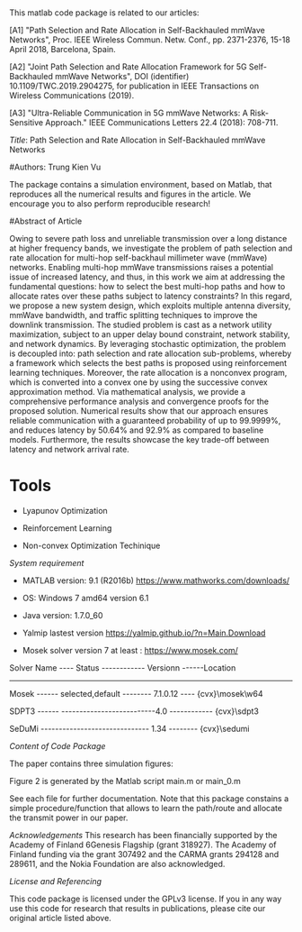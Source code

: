 # 
This matlab code package is related to our articles: 

[A1] "Path Selection and Rate Allocation in Self-Backhauled mmWave Networks", Proc. IEEE Wireless Commun. Netw. Conf., pp. 2371-2376, 15-18 April 2018, Barcelona, Spain.

[A2] "Joint Path Selection and Rate Allocation Framework for 5G Self-Backhauled mmWave Networks", DOI (identifier) 10.1109/TWC.2019.2904275, for publication in IEEE Transactions on Wireless Communications (2019).

[A3] "Ultra-Reliable Communication in 5G mmWave Networks: A Risk-Sensitive Approach." IEEE Communications Letters 22.4 (2018): 708-711.

*Title*: Path Selection and Rate Allocation in Self-Backhauled mmWave Networks


#Authors: Trung Kien Vu

The package contains a simulation environment, based on Matlab, that reproduces all the numerical results and figures in the article. We encourage you to also perform reproducible research!

#Abstract of Article

Owing to severe path loss and unreliable transmission over a long distance at higher frequency bands, we investigate the problem of path selection and rate allocation for multi-hop self-backhaul millimeter wave (mmWave) networks. Enabling multi-hop mmWave transmissions raises a potential issue of increased latency, and thus, in this work we aim at addressing the fundamental questions: how to select the best multi-hop paths and how to allocate rates over these paths subject to latency constraints? In this regard, we propose a new system design, which exploits multiple antenna diversity, mmWave bandwidth, and traffic splitting techniques to improve the downlink transmission. The studied problem is cast as a network utility maximization, subject to an upper delay bound constraint, network stability, and network dynamics. By leveraging stochastic optimization, the problem is decoupled into: path selection and rate allocation sub-problems, whereby a framework which selects the best paths is proposed using reinforcement learning techniques. Moreover, the rate allocation is a nonconvex program, which is converted into a convex one by using the successive convex approximation method. Via mathematical analysis, we provide a comprehensive performance analysis and convergence proofs for the proposed solution. Numerical results show that our approach ensures reliable communication with a guaranteed probability of up to 99.9999%, and reduces latency by 50.64% and 92.9% as compared to baseline models. Furthermore, the results showcase the key trade-off between latency and network arrival rate.

# Tools
- Lyapunov Optimization

- Reinforcement Learning

- Non-convex Optimization Techinique

*System requirement*
-  MATLAB version: 9.1 (R2016b)  https://www.mathworks.com/downloads/

- OS: Windows 7 amd64 version 6.1

- Java version: 1.7.0_60

- Yalmip lastest version https://yalmip.github.io/?n=Main.Download

-  Mosek solver version 7 at least : https://www.mosek.com/

 Solver Name ----    Status  ------------  Versionn ------Location

 ------------------------------------------------------------

 Mosek   ------  selected,default --------  7.1.0.12 ----  {cvx}\mosek\w64

 SDPT3   ------   --------------------------4.0    ------------    {cvx}\sdpt3

 SeDuMi  ------------------------------ 1.34  --------     {cvx}\sedumi


*Content of Code Package*

The paper contains three simulation figures:

Figure 2 is generated by the Matlab script main.m or main_0.m


See each file for further documentation. Note that this package constains a simple procedure/function that allows to learn the path/route and allocate the transmit power in our paper. 

*Acknowledgements*
This research has been financially supported by the Academy of Finland 6Genesis Flagship (grant 318927). The Academy of Finland funding via the grant 307492 and the CARMA grants 294128 and 289611, and the Nokia Foundation are also acknowledged.

*License and Referencing*

This code package is licensed under the GPLv3 license. If you in any way use this code for research that results in publications, please cite our original article listed above.
